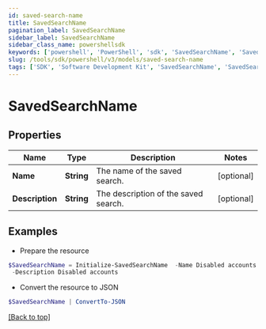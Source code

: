 ```yaml
---
id: saved-search-name
title: SavedSearchName
pagination_label: SavedSearchName
sidebar_label: SavedSearchName
sidebar_class_name: powershellsdk
keywords: ['powershell', 'PowerShell', 'sdk', 'SavedSearchName', 'SavedSearchName'] 
slug: /tools/sdk/powershell/v3/models/saved-search-name
tags: ['SDK', 'Software Development Kit', 'SavedSearchName', 'SavedSearchName']
---
```



# SavedSearchName

## Properties

Name | Type | Description | Notes
------------ | ------------- | ------------- | -------------
**Name** | **String** | The name of the saved search.  | [optional] 
**Description** | **String** | The description of the saved search.  | [optional] 

## Examples

- Prepare the resource
```powershell
$SavedSearchName = Initialize-SavedSearchName  -Name Disabled accounts `
 -Description Disabled accounts
```

- Convert the resource to JSON
```powershell
$SavedSearchName | ConvertTo-JSON
```


[[Back to top]](#) 


